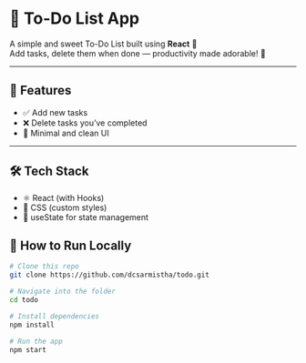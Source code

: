 
# 📝 To-Do List App

A simple and sweet To-Do List built using **React** 💛  
Add tasks, delete them when done — productivity made adorable! 🌼

---

## 🌟 Features

- ✅ Add new tasks
- ❌ Delete tasks you’ve completed
- 🎨 Minimal and clean UI

---

## 🛠️ Tech Stack

- ⚛️ React (with Hooks)
- 💅 CSS (custom styles)
- 🧠 useState for state management



## 🚀 How to Run Locally

```bash
# Clone this repo
git clone https://github.com/dcsarmistha/todo.git

# Navigate into the folder
cd todo

# Install dependencies
npm install

# Run the app
npm start
